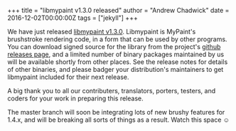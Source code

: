 +++
title = "libmypaint v1.3.0 released"
author = "Andrew Chadwick"
date = 2016-12-02T00:00:00Z
tags = ["jekyll"]
+++

We have just released [libmypaint v1.3.0](https://github.com/mypaint/libmypaint/releases/tag/v1.3.0).
Libmypaint is MyPaint's brushstroke rendering code, in a form that can be used by
other programs. You can download signed source for the library from the project's
[github releases page](https://github.com/mypaint/libmypaint/releases), and a limited
number of binary packages maintained by us will be available shortly from other
places. See the release notes for details of other binaries, and please badger your
distribution's maintainers to get libmypaint included for their next release.

A big thank you to all our contributers, translators, porters, testers, and coders
for your work in preparing this release.

The master branch will soon be integrating lots of new brushy features for 1.4.x,
and will be breaking all sorts of things as a result. Watch this space ☺
